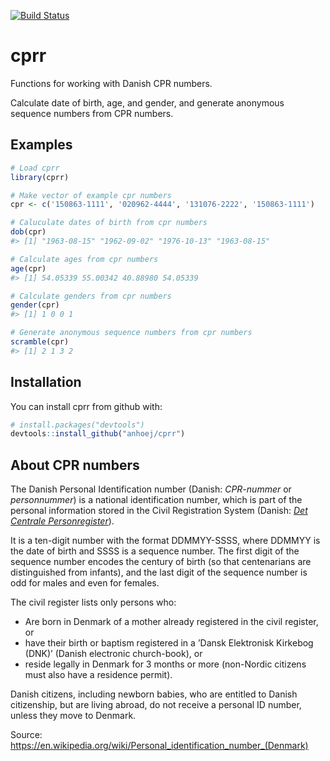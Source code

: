 
<!-- README.md is generated from README.Rmd. Please edit that file -->
[![Build Status](https://travis-ci.org/anhoej/cprr.svg?branch=master)](https://travis-ci.org/anhoej/cprr)

cprr
====

Functions for working with Danish CPR numbers.

Calculate date of birth, age, and gender, and generate anonymous sequence numbers from CPR numbers.

Examples
--------

``` r
# Load cprr
library(cprr)

# Make vector of example cpr numbers
cpr <- c('150863-1111', '020962-4444', '131076-2222', '150863-1111')

# Caluculate dates of birth from cpr numbers
dob(cpr)
#> [1] "1963-08-15" "1962-09-02" "1976-10-13" "1963-08-15"

# Calculate ages from cpr numbers
age(cpr)
#> [1] 54.05339 55.00342 40.88980 54.05339

# Calculate genders from cpr numbers
gender(cpr)
#> [1] 1 0 0 1

# Generate anonymous sequence numbers from cpr numbers
scramble(cpr)
#> [1] 2 1 3 2
```

Installation
------------

You can install cprr from github with:

``` r
# install.packages("devtools")
devtools::install_github("anhoej/cprr")
```

About CPR numbers
-----------------

The Danish Personal Identification number (Danish: *CPR-nummer* or *personnummer*) is a national identification number, which is part of the personal information stored in the Civil Registration System (Danish: *[Det Centrale Personregister](https://www.cpr.dk/)*).

It is a ten-digit number with the format DDMMYY-SSSS, where DDMMYY is the date of birth and SSSS is a sequence number. The first digit of the sequence number encodes the century of birth (so that centenarians are distinguished from infants), and the last digit of the sequence number is odd for males and even for females.

The civil register lists only persons who:

-   Are born in Denmark of a mother already registered in the civil register, or
-   have their birth or baptism registered in a ’Dansk Elektronisk Kirkebog (DNK)’ (Danish electronic church-book), or
-   reside legally in Denmark for 3 months or more (non-Nordic citizens must also have a residence permit).

Danish citizens, including newborn babies, who are entitled to Danish citizenship, but are living abroad, do not receive a personal ID number, unless they move to Denmark.

Source: <https://en.wikipedia.org/wiki/Personal_identification_number_(Denmark)>
